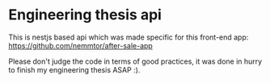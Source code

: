 # Engineering thesis api
This is nestjs based api which was made specific for this front-end app:
https://github.com/nemmtor/after-sale-app

Please don't judge the code in terms of good practices, it was done in hurry to finish my engineering thesis ASAP :).